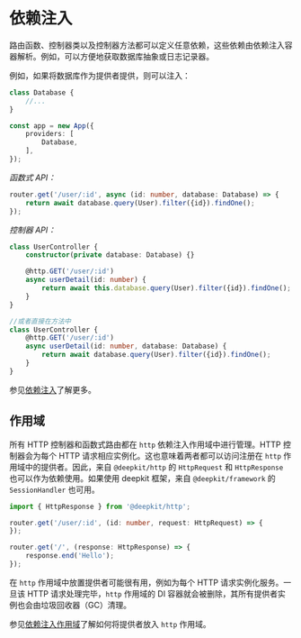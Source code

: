 # 依赖注入

路由函数、控制器类以及控制器方法都可以定义任意依赖，这些依赖由依赖注入容器解析。例如，可以方便地获取数据库抽象或日志记录器。

例如，如果将数据库作为提供者提供，则可以注入：

```typescript
class Database {
    //...
}

const app = new App({
    providers: [
        Database,
    ],
});
```

_函数式 API：_

```typescript
router.get('/user/:id', async (id: number, database: Database) => {
    return await database.query(User).filter({id}).findOne();
});
```

_控制器 API：_

```typescript
class UserController {
    constructor(private database: Database) {}

    @http.GET('/user/:id')
    async userDetail(id: number) {
        return await this.database.query(User).filter({id}).findOne();
    }
}

//或者直接在方法中
class UserController {
    @http.GET('/user/:id')
    async userDetail(id: number, database: Database) {
        return await database.query(User).filter({id}).findOne();
    }
}
```

参见[依赖注入](dependency-injection)了解更多。

## 作用域

所有 HTTP 控制器和函数式路由都在 `http` 依赖注入作用域中进行管理。HTTP 控制器会为每个 HTTP 请求相应实例化。这也意味着两者都可以访问注册在 `http` 作用域中的提供者。因此，来自 `@deepkit/http` 的 `HttpRequest` 和 `HttpResponse` 也可以作为依赖使用。如果使用 deepkit 框架，来自 `@deepkit/framework` 的 `SessionHandler` 也可用。

```typescript
import { HttpResponse } from '@deepkit/http';

router.get('/user/:id', (id: number, request: HttpRequest) => {
});

router.get('/', (response: HttpResponse) => {
    response.end('Hello');
});
```

在 `http` 作用域中放置提供者可能很有用，例如为每个 HTTP 请求实例化服务。一旦该 HTTP 请求处理完毕，`http` 作用域的 DI 容器就会被删除，其所有提供者实例也会由垃圾回收器（GC）清理。

参见[依赖注入作用域](dependency-injection.md#di-scopes)了解如何将提供者放入 `http` 作用域。